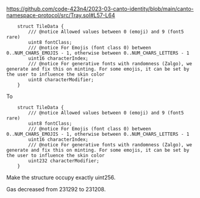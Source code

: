 https://github.com/code-423n4/2023-03-canto-identity/blob/main/canto-namespace-protocol/src/Tray.sol#L57-L64

```
    struct TileData {
        /// @notice Allowed values between 0 (emoji) and 9 (font5 rare)
        uint8 fontClass;
        /// @notice For Emojis (font class 0) between 0..NUM_CHARS_EMOJIS - 1, otherwise between 0..NUM_CHARS_LETTERS - 1
        uint16 characterIndex;
        /// @notice For generative fonts with randomness (Zalgo), we generate and fix this on minting. For some emojis, it can be set by the user to influence the skin color
        uint8 characterModifier;
    }
```
To
```
    struct TileData {
        /// @notice Allowed values between 0 (emoji) and 9 (font5 rare)
        uint8 fontClass;
        /// @notice For Emojis (font class 0) between 0..NUM_CHARS_EMOJIS - 1, otherwise between 0..NUM_CHARS_LETTERS - 1
        uint16 characterIndex;
        /// @notice For generative fonts with randomness (Zalgo), we generate and fix this on minting. For some emojis, it can be set by the user to influence the skin color
        uint232 characterModifier;
    }
```

Make the structure occupy exactly uint256.

Gas decreased from 231292 to 231208.